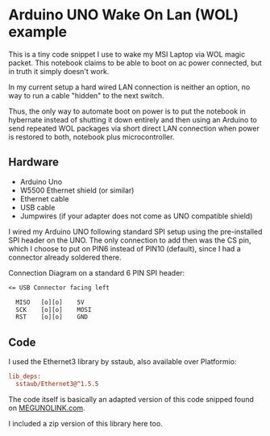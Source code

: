 # Arduino UNO Wake On Lan (WOL) example

This is a tiny code snippet I use to wake my MSI Laptop via WOL magic packet. This notebook claims to be able to boot on ac power connected, but in truth it simply doesn't work.

In my current setup a hard wired LAN connection is neither an option, no way to run a cable "hidden" to the next switch.

Thus, the only way to automate boot on power is to put the notebook in hybernate instead of shutting it down entirely and then using an Arduino to send repeated WOL packages via short direct LAN connection when power is restored to both, notebook plus microcontroller.

## Hardware

- Arduino Uno
- W5500 Ethernet shield (or similar)
- Ethernet cable
- USB cable
- Jumpwires (if your adapter does not come as UNO compatible shield)

I wired my Arduino UNO following standard SPI setup using the pre-installed SPI header on the UNO. The only connection to add then was the CS pin, which I choose to put on PIN6 instead of PIN10 (default), since I had a connector already soldered there.

Connection Diagram on a standard 6 PIN SPI header:

```txt
<= USB Connector facing left 

  MISO   [o][o]    5V
  SCK    [o][o]    MOSI
  RST    [o][o]    GND
```

## Code

I used the Ethernet3 library by sstaub, also available over Platformio:

```ini
lib_deps:
  sstaub/Ethernet3@^1.5.5
```

The code itself is basically an adapted version of this code snipped found on [MEGUNOLINK.com](https://www.megunolink.com/download/libraries/wake-on-lan/).

I included a zip version of this library here too.

